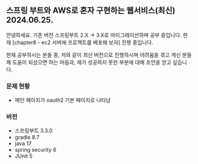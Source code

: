## 스프링 부트와 AWS로 혼자 구현하는 웹서비스(최신) 2024.06.25.
  
안녕하세요. 기존 버전 스프링부트 2.X -> 3.X로 마이그레이션하며 공부 중입니다. 
현재 [chapter8 - ec2 서버에 프로젝트를 배포해 보자] 진행 중입니다. 


현재 공부하시는 분들 중, 저와 같이 최신 버전으로 진행하시며 
어려움을 겪고 계신 분들께 도움이 되셨으면 하는 마음과, 
제가 성공하지 못한 부분에 대해 조언을 얻고 싶습니다.



### 문제 현황
- 메인 페이지가 oauth2 기본 페이지로 나타남



### 버전
- 스프링부트 3.3.0
- gradle 8.7
- java 17
- spring security 6
- JUnit 5
